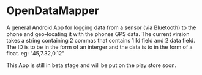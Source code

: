 # OpenDataMapper
A general Android App for logging data from a sensor (via Bluetooth) to the phone and geo-locating it with the phones GPS data. 
The current virsion takes a string containing 2 commas that contains 1 Id field and 2 data field. The ID is to be in the form of an interger and the data is to in the form of a float.
eg: "45,7.32,0.12"

This App is still in beta stage and will be put on the play store soon. 
